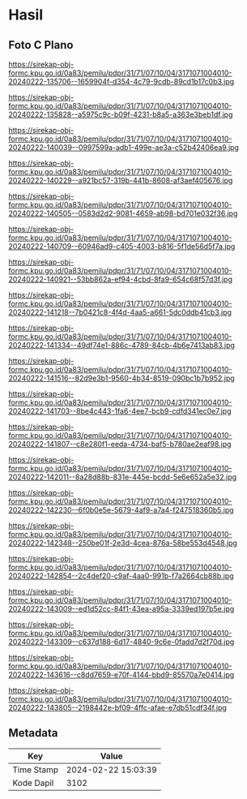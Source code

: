 # Hasil

## Foto C Plano

https://sirekap-obj-formc.kpu.go.id/0a83/pemilu/pdpr/31/71/07/10/04/3171071004010-20240222-135706--1659904f-d354-4c79-9cdb-89cd1b17c0b3.jpg

https://sirekap-obj-formc.kpu.go.id/0a83/pemilu/pdpr/31/71/07/10/04/3171071004010-20240222-135828--a5975c9c-b09f-4231-b8a5-a363e3beb1df.jpg

https://sirekap-obj-formc.kpu.go.id/0a83/pemilu/pdpr/31/71/07/10/04/3171071004010-20240222-140039--0997599a-adb1-499e-ae3a-c52b42406ea9.jpg

https://sirekap-obj-formc.kpu.go.id/0a83/pemilu/pdpr/31/71/07/10/04/3171071004010-20240222-140229--a921bc57-319b-441b-8608-af3aef405676.jpg

https://sirekap-obj-formc.kpu.go.id/0a83/pemilu/pdpr/31/71/07/10/04/3171071004010-20240222-140505--0583d2d2-9081-4659-ab98-bd701e032f36.jpg

https://sirekap-obj-formc.kpu.go.id/0a83/pemilu/pdpr/31/71/07/10/04/3171071004010-20240222-140709--60946ad9-c405-4003-b816-5f1de56d5f7a.jpg

https://sirekap-obj-formc.kpu.go.id/0a83/pemilu/pdpr/31/71/07/10/04/3171071004010-20240222-140921--53bb862a-ef94-4cbd-8fa9-654c68f57d3f.jpg

https://sirekap-obj-formc.kpu.go.id/0a83/pemilu/pdpr/31/71/07/10/04/3171071004010-20240222-141218--7b0421c8-4f4d-4aa5-a661-5dc0ddb41cb3.jpg

https://sirekap-obj-formc.kpu.go.id/0a83/pemilu/pdpr/31/71/07/10/04/3171071004010-20240222-141334--49df74e1-886c-4789-84cb-4b6e7413ab83.jpg

https://sirekap-obj-formc.kpu.go.id/0a83/pemilu/pdpr/31/71/07/10/04/3171071004010-20240222-141516--82d9e3b1-9560-4b34-8519-090bc1b7b952.jpg

https://sirekap-obj-formc.kpu.go.id/0a83/pemilu/pdpr/31/71/07/10/04/3171071004010-20240222-141703--8be4c443-1fa6-4ee7-bcb9-cdfd341ec0e7.jpg

https://sirekap-obj-formc.kpu.go.id/0a83/pemilu/pdpr/31/71/07/10/04/3171071004010-20240222-141807--c8e280f1-eeda-4734-baf5-b780ae2eaf98.jpg

https://sirekap-obj-formc.kpu.go.id/0a83/pemilu/pdpr/31/71/07/10/04/3171071004010-20240222-142011--8a28d88b-831e-445e-bcdd-5e6e652a5e32.jpg

https://sirekap-obj-formc.kpu.go.id/0a83/pemilu/pdpr/31/71/07/10/04/3171071004010-20240222-142230--6f0b0e5e-5679-4af9-a7a4-f247518360b5.jpg

https://sirekap-obj-formc.kpu.go.id/0a83/pemilu/pdpr/31/71/07/10/04/3171071004010-20240222-142348--250be01f-2e3d-4cea-876a-58be553d4548.jpg

https://sirekap-obj-formc.kpu.go.id/0a83/pemilu/pdpr/31/71/07/10/04/3171071004010-20240222-142854--2c4def20-c9af-4aa0-991b-f7a2664cb88b.jpg

https://sirekap-obj-formc.kpu.go.id/0a83/pemilu/pdpr/31/71/07/10/04/3171071004010-20240222-143009--ed1d52cc-84f1-43ea-a95a-3339ed197b5e.jpg

https://sirekap-obj-formc.kpu.go.id/0a83/pemilu/pdpr/31/71/07/10/04/3171071004010-20240222-143309--c637d188-6d17-4840-9c6e-0fadd7d2f70d.jpg

https://sirekap-obj-formc.kpu.go.id/0a83/pemilu/pdpr/31/71/07/10/04/3171071004010-20240222-143616--c8dd7659-e70f-4144-bbd9-85570a7e0414.jpg

https://sirekap-obj-formc.kpu.go.id/0a83/pemilu/pdpr/31/71/07/10/04/3171071004010-20240222-143805--2198442e-bf09-4ffc-afae-e7db51cdf34f.jpg


## Metadata

| Key        | Value               |
| ---------- | ------------------- |
| Time Stamp | 2024-02-22 15:03:39 |
| Kode Dapil | 3102                |



